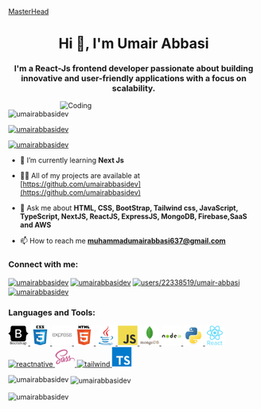 [MasterHead](https://miro.medium.com/v2/resize:fit:1400/1*Hkc_4gPGQJQ3gajc0Kw9nQ.gif)
<h1 align="center">Hi 👋, I'm Umair Abbasi</h1>
<h3 align="center">I'm a React-Js frontend developer passionate about building innovative and user-friendly applications with a focus on scalability.</h3>
<img align="right" alt="Coding" width="400" src="https://cdn.dribbble.com/users/1162077/screenshots/3848914/programmer.gif">

<p align="left"> <img src="https://komarev.com/ghpvc/?username=umairabbasidev&label=Profile%20views&color=0e75b6&style=flat" alt="umairabbasidev" /> </p>

<p align="left"> <a href="https://github.com/ryo-ma/github-profile-trophy"><img src="https://github-profile-trophy.vercel.app/?username=umairabbasidev" alt="umairabbasidev" /></a> </p>

<p align="left"> <a href="https://twitter.com/umairabbasidev" target="blank"><img src="https://img.shields.io/twitter/follow/umairabbasidev?logo=twitter&style=for-the-badge" alt="umairabbasidev" /></a> </p>

- 🌱 I’m currently learning **Next Js**

- 👨‍💻 All of my projects are available at [https://github.com/umairabbasidev](https://github.com/umairabbasidev)

- 💬 Ask me about **HTML, CSS, BootStrap, Tailwind css, JavaScript, TypeScript, NextJS, ReactJS, ExpressJS, MongoDB, Firebase,SaaS and AWS**

- 📫 How to reach me **muhammadumairabbasi637@gmail.com**

<h3 align="left">Connect with me:</h3>
<p align="left">
<a href="https://twitter.com/umairabbasidev" target="blank"><img align="center" src="https://raw.githubusercontent.com/rahuldkjain/github-profile-readme-generator/master/src/images/icons/Social/twitter.svg" alt="umairabbasidev" height="30" width="40" /></a>
<a href="https://linkedin.com/in/umairabbasidev" target="blank"><img align="center" src="https://raw.githubusercontent.com/rahuldkjain/github-profile-readme-generator/master/src/images/icons/Social/linked-in-alt.svg" alt="umairabbasidev" height="30" width="40" /></a>
<a href="https://stackoverflow.com/users/users/22338519/umair-abbasi" target="blank"><img align="center" src="https://raw.githubusercontent.com/rahuldkjain/github-profile-readme-generator/master/src/images/icons/Social/stack-overflow.svg" alt="users/22338519/umair-abbasi" height="30" width="40" /></a>
<a href="https://fb.com/umairabbasidev" target="blank"><img align="center" src="https://raw.githubusercontent.com/rahuldkjain/github-profile-readme-generator/master/src/images/icons/Social/facebook.svg" alt="umairabbasidev" height="30" width="40" /></a>
</p>

<h3 align="left">Languages and Tools:</h3>
<p align="left"> <a href="https://getbootstrap.com" target="_blank" rel="noreferrer"> <img src="https://raw.githubusercontent.com/devicons/devicon/master/icons/bootstrap/bootstrap-plain-wordmark.svg" alt="bootstrap" width="40" height="40"/> </a> <a href="https://www.w3schools.com/css/" target="_blank" rel="noreferrer"> <img src="https://raw.githubusercontent.com/devicons/devicon/master/icons/css3/css3-original-wordmark.svg" alt="css3" width="40" height="40"/> </a> <a href="https://expressjs.com" target="_blank" rel="noreferrer"> <img src="https://raw.githubusercontent.com/devicons/devicon/master/icons/express/express-original-wordmark.svg" alt="express" width="40" height="40"/> </a> <a href="https://www.w3.org/html/" target="_blank" rel="noreferrer"> <img src="https://raw.githubusercontent.com/devicons/devicon/master/icons/html5/html5-original-wordmark.svg" alt="html5" width="40" height="40"/> </a> <a href="https://www.java.com" target="_blank" rel="noreferrer"> <img src="https://raw.githubusercontent.com/devicons/devicon/master/icons/java/java-original.svg" alt="java" width="40" height="40"/> </a> <a href="https://developer.mozilla.org/en-US/docs/Web/JavaScript" target="_blank" rel="noreferrer"> <img src="https://raw.githubusercontent.com/devicons/devicon/master/icons/javascript/javascript-original.svg" alt="javascript" width="40" height="40"/> </a> <a href="https://www.mongodb.com/" target="_blank" rel="noreferrer"> <img src="https://raw.githubusercontent.com/devicons/devicon/master/icons/mongodb/mongodb-original-wordmark.svg" alt="mongodb" width="40" height="40"/> </a> <a href="https://nodejs.org" target="_blank" rel="noreferrer"> <img src="https://raw.githubusercontent.com/devicons/devicon/master/icons/nodejs/nodejs-original-wordmark.svg" alt="nodejs" width="40" height="40"/> </a> <a href="https://www.python.org" target="_blank" rel="noreferrer"> <img src="https://raw.githubusercontent.com/devicons/devicon/master/icons/python/python-original.svg" alt="python" width="40" height="40"/> </a> <a href="https://reactjs.org/" target="_blank" rel="noreferrer"> <img src="https://raw.githubusercontent.com/devicons/devicon/master/icons/react/react-original-wordmark.svg" alt="react" width="40" height="40"/> </a> <a href="https://reactnative.dev/" target="_blank" rel="noreferrer"> <img src="https://reactnative.dev/img/header_logo.svg" alt="reactnative" width="40" height="40"/> </a> <a href="https://sass-lang.com" target="_blank" rel="noreferrer"> <img src="https://raw.githubusercontent.com/devicons/devicon/master/icons/sass/sass-original.svg" alt="sass" width="40" height="40"/> </a> <a href="https://tailwindcss.com/" target="_blank" rel="noreferrer"> <img src="https://www.vectorlogo.zone/logos/tailwindcss/tailwindcss-icon.svg" alt="tailwind" width="40" height="40"/> </a> <a href="https://www.typescriptlang.org/" target="_blank" rel="noreferrer"> <img src="https://raw.githubusercontent.com/devicons/devicon/master/icons/typescript/typescript-original.svg" alt="typescript" width="40" height="40"/> </a> </p>

<p><img align="left" src="https://github-readme-stats.vercel.app/api/top-langs?username=umairabbasidev&show_icons=true&locale=en&layout=compact" alt="umairabbasidev" /></p>

<p>&nbsp;<img align="center" src="https://github-readme-stats.vercel.app/api?username=umairabbasidev&show_icons=true&locale=en" alt="umairabbasidev" /></p>

<p><img align="center" src="https://github-readme-streak-stats.herokuapp.com/?user=umairabbasidev&" alt="umairabbasidev" /></p>
